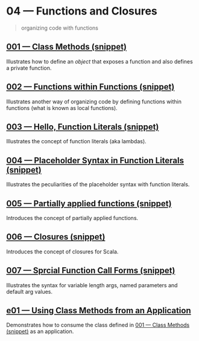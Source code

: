 # 04 &mdash; Functions and Closures
> organizing code with functions

## [001 &mdash; Class Methods (snippet)](./001-snippet-class-method)
Illustrates how to define an *object* that exposes a function and also defines a private function.

## [002 &mdash; Functions within Functions (snippet)](./002-snippet-functions-within-functions)
Illustrates another way of organizing code by defining functions within functions (what is known as local functions).

## [003 &mdash; Hello, Function Literals (snippet)](./003-snippet-function-literals)
Illustrates the concept of function literals (aka lambdas).

## [004 &mdash; Placeholder Syntax in Function Literals (snippet)](./004-snippet-placeholder)
Illustrates the peculiarities of the placeholder syntax with function literals.

## [005 &mdash; Partially applied functions (snippet)](./005-snippet-partially-applied-functions)
Introduces the concept of partially applied functions.

## [006 &mdash; Closures (snippet)](./006-snippet-closures)
Introduces the concept of closures for Scala.

## [007 &mdash; Sprcial Function Call Forms (snippet)](./007-snippet-special-function-call-forms)
Illustrates the syntax for variable length args, named parameters and default arg values.

## [e01 &mdash; Using Class Methods from an Application](./e01-class-method-application)
Demonstrates how to consume the class defined in [001 &mdash; Class Methods (snippet)](./001-snippet-class-method) as an application.